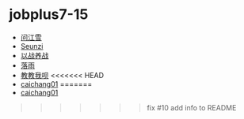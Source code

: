 # jobplus7-15

* [问江雪](https://github.com/zxspython)
* [Seunzi](https://github.com/Seunzi)
* [以战养战](https://github.com/ricksolaris)
* [落雨](https://github.com.gywang-)
* [教教我呗](https://githup.com/learningboys)
<<<<<<< HEAD
* [caichang01](https://github.com/caichang01)
=======
* [caichang01](https://github.com/caichang01)
>>>>>>> fix #10 add info to README
